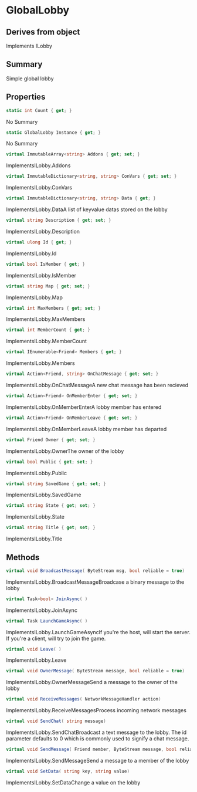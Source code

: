 # GlobalLobby

## Derives from object
Implements ILobby

## Summary

Simple global lobby
## Properties

```c#
static int Count { get; } 
```
No Summary
```c#
static GlobalLobby Instance { get; } 
```
No Summary
```c#
virtual ImmutableArray<string> Addons { get; set; } 
```
ImplementsILobby.Addons
```c#
virtual ImmutableDictionary<string, string> ConVars { get; set; } 
```
ImplementsILobby.ConVars
```c#
virtual ImmutableDictionary<string, string> Data { get; } 
```
ImplementsILobby.DataA list of keyvalue datas stored on the lobby
```c#
virtual string Description { get; set; } 
```
ImplementsILobby.Description
```c#
virtual ulong Id { get; } 
```
ImplementsILobby.Id
```c#
virtual bool IsMember { get; } 
```
ImplementsILobby.IsMember
```c#
virtual string Map { get; set; } 
```
ImplementsILobby.Map
```c#
virtual int MaxMembers { get; set; } 
```
ImplementsILobby.MaxMembers
```c#
virtual int MemberCount { get; } 
```
ImplementsILobby.MemberCount
```c#
virtual IEnumerable<Friend> Members { get; } 
```
ImplementsILobby.Members
```c#
virtual Action<Friend, string> OnChatMessage { get; set; } 
```
ImplementsILobby.OnChatMessageA new chat message has been recieved
```c#
virtual Action<Friend> OnMemberEnter { get; set; } 
```
ImplementsILobby.OnMemberEnterA lobby member has entered
```c#
virtual Action<Friend> OnMemberLeave { get; set; } 
```
ImplementsILobby.OnMemberLeaveA lobby member has departed
```c#
virtual Friend Owner { get; set; } 
```
ImplementsILobby.OwnerThe owner of the lobby
```c#
virtual bool Public { get; set; } 
```
ImplementsILobby.Public
```c#
virtual string SavedGame { get; set; } 
```
ImplementsILobby.SavedGame
```c#
virtual string State { get; set; } 
```
ImplementsILobby.State
```c#
virtual string Title { get; set; } 
```
ImplementsILobby.Title
## Methods

```c#
virtual void BroadcastMessage( ByteStream msg, bool reliable = true) 
```
ImplementsILobby.BroadcastMessageBroadcase a binary message to the lobby
```c#
virtual Task<bool> JoinAsync( ) 
```
ImplementsILobby.JoinAsync
```c#
virtual Task LaunchGameAsync( ) 
```
ImplementsILobby.LaunchGameAsyncIf you're the host, will start the server. If you're a client, will try to join the game.
```c#
virtual void Leave( ) 
```
ImplementsILobby.Leave
```c#
virtual void OwnerMessage( ByteStream message, bool reliable = true) 
```
ImplementsILobby.OwnerMessageSend a message to the owner of the lobby
```c#
virtual void ReceiveMessages( NetworkMessageHandler action) 
```
ImplementsILobby.ReceiveMessagesProcess incoming network messages
```c#
virtual void SendChat( string message) 
```
ImplementsILobby.SendChatBroadcast a text message to the lobby. The id parameter defaults to 0
which is commonly used to signify a chat message.
```c#
virtual void SendMessage( Friend member, ByteStream message, bool reliable = true) 
```
ImplementsILobby.SendMessageSend a message to a member of the lobby
```c#
virtual void SetData( string key, string value) 
```
ImplementsILobby.SetDataChange a value on the lobby
